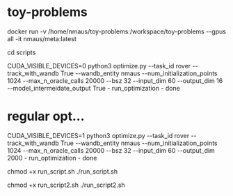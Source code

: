 # toy-problems

docker run -v /home/nmaus/toy-problems:/workspace/toy-problems --gpus all -it nmaus/meta:latest

cd scripts 

CUDA_VISIBLE_DEVICES=0 python3 optimize.py --task_id rover --track_with_wandb True --wandb_entity nmaus --num_initialization_points 1024 --max_n_oracle_calls 20000 --bsz 32 --input_dim 60 --output_dim 16 --model_intermeidate_output True - run_optimization - done 


# regular opt... 
CUDA_VISIBLE_DEVICES=1 python3 optimize.py --task_id rover --track_with_wandb True --wandb_entity nmaus --num_initialization_points 1024 --max_n_oracle_calls 20000 --bsz 32 --input_dim 60 --output_dim 2000 - run_optimization - done 


chmod +x run_script.sh
./run_script.sh

chmod +x run_script2.sh
./run_script2.sh 